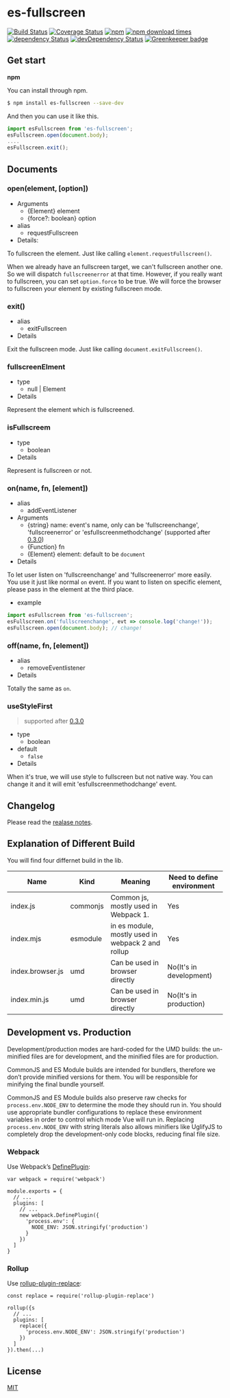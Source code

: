 # es-fullscreen

[![Build Status](https://img.shields.io/travis/toxic-johann/es-fullscreen/master.svg?style=flat-square)](https://travis-ci.org/toxic-johann/es-fullscreen.svg?branch=master)
[![Coverage Status](https://img.shields.io/coveralls/toxic-johann/es-fullscreen/master.svg?style=flat-square)](https://coveralls.io/github/toxic-johann/es-fullscreen?branch=master)
[![npm](https://img.shields.io/npm/v/es-fullscreen.svg?colorB=brightgreen&style=flat-square)](https://www.npmjs.com/package/es-fullscreen)
[![npm download times](https://img.shields.io/npm/dm/es-fullscreen.svg)](https://www.npmjs.com/package/es-fullscreen)
[![dependency Status](https://david-dm.org/toxic-johann/es-fullscreen.svg)](https://david-dm.org/toxic-johann/es-fullscreen)
[![devDependency Status](https://david-dm.org/toxic-johann/es-fullscreen/dev-status.svg)](https://david-dm.org/toxic-johann/es-fullscreen?type=dev) [![Greenkeeper badge](https://badges.greenkeeper.io/toxic-johann/es-fullscreen.svg)](https://greenkeeper.io/)

## Get start

**npm**

You can install through npm.

```sh
$ npm install es-fullscreen --save-dev
```

And then you can use it like this.

```javascript
import esFullscreen from 'es-fullscreen';
esFullscreen.open(document.body);
....
esFullscreen.exit();
```

## Documents

### open(element, [option])

* Arguments
  * {Element} element
  * {force?: boolean} option
* alias
  * requestFullscreen
* Details:

To fullscreen the element. Just like calling `element.requestFullscreen()`.

When we already have an fullscreen target, we can't fullscreen another one. So we will dispatch `fullscreenerror` at that time. However, if you really want to fullscreen, you can set `option.force` to be true. We will force the browser to fullscreen your element by existing fullscreen mode.

### exit()

* alias
  * exitFullscreen
* Details

Exit the fullscreen mode. Just like calling `document.exitFullscreen()`.

### fullscreenElment

* type
  * null | Element
* Details

Represent the element which is fullscreened.

### isFullscreem

* type
  * boolean
* Details

Represent is fullscreen or not.

### on(name, fn, [element])

* alias
  * addEventListener
* Arguments
  * {string} name: event's name, only can be 'fullscreenchange',  'fullscreenerror' or 'esfullscreenmethodchange' (supported after [0.3.0](https://github.com/toxic-johann/es-fullscreen/releases/tag/0.3.0))
  * {Function} fn
  * {Element} element: default to be `document`
* Details

To let user listen on 'fullscreenchange' and 'fullscreenerror' more easily. You use it just like normal `on` event. If you want to listen on specific element, please pass in the element at the third place.

* example

```javascript
import esFullscreen from 'es-fullscreen';
esFullscreen.on('fullscreenchange', evt => console.log('change!'));
esFullscreen.open(document.body); // change!
```

### off(name, fn, [element])

* alias
  * removeEventlistener
* Details

Totally the same as `on`.

### useStyleFirst

> supported after [0.3.0](https://github.com/toxic-johann/es-fullscreen/releases/tag/0.3.0)

* type
  * boolean
* default
  * `false`
* Details

When it's true, we will use style to fullscreen but not native way. You can change it and it will emit 'esfullscreenmethodchange' event.

## Changelog

Please read the [realase notes](https://github.com/toxic-johann/es-fullscreen/releases).

## Explanation of Different Build

You will find four differnet build in the lib.

| Name             | Kind     | Meaning                                  | Need to define environment |
| ---------------- | -------- | ---------------------------------------- | -------------------------- |
| index.js         | commonjs | Common js, mostly used in Webpack 1.     | Yes                        |
| index.mjs        | esmodule | in es module, mostly used in webpack 2 and rollup | Yes                        |
| index.browser.js | umd      | Can be used in browser directly          | No(It's in development)    |
| index.min.js     | umd      | Can be used in browser directly          | No(It's in production)     |

## Development vs. Production

Development/production modes are hard-coded for the UMD builds: the un-minified files are for development, and the minified files are for production.

CommonJS and ES Module builds are intended for bundlers, therefore we don’t provide minified versions for them. You will be responsible for minifying the final bundle yourself.

CommonJS and ES Module builds also preserve raw checks for `process.env.NODE_ENV` to determine the mode they should run in. You should use appropriate bundler configurations to replace these environment variables in order to control which mode Vue will run in. Replacing `process.env.NODE_ENV` with string literals also allows minifiers like UglifyJS to completely drop the development-only code blocks, reducing final file size.

### Webpack

Use Webpack’s [DefinePlugin](https://webpack.js.org/plugins/define-plugin/):

```
var webpack = require('webpack')

module.exports = {
  // ...
  plugins: [
    // ...
    new webpack.DefinePlugin({
      'process.env': {
        NODE_ENV: JSON.stringify('production')
      }
    })
  ]
}
```

### Rollup

Use [rollup-plugin-replace](https://github.com/rollup/rollup-plugin-replace):

```
const replace = require('rollup-plugin-replace')

rollup({s
  // ...
  plugins: [
    replace({
      'process.env.NODE_ENV': JSON.stringify('production')
    })
  ]
}).then(...)
```

## License

[MIT](https://opensource.org/licenses/MIT)
